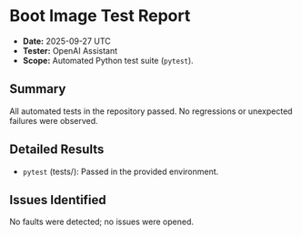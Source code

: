 # Boot Image Test Report

- **Date:** 2025-09-27 UTC
- **Tester:** OpenAI Assistant
- **Scope:** Automated Python test suite (`pytest`).

## Summary
All automated tests in the repository passed. No regressions or unexpected failures were observed.

## Detailed Results
- `pytest` (tests/): Passed in the provided environment.

## Issues Identified
No faults were detected; no issues were opened.
